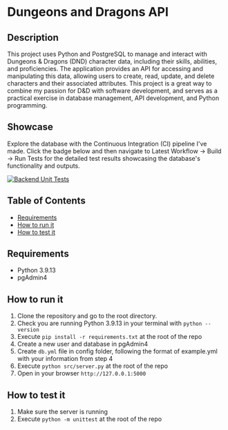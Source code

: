 # Dungeons and Dragons API

## Description

This project uses Python and PostgreSQL to manage and interact with Dungeons & Dragons (DND) character data, including their skills, abilities, and proficiencies. The application provides an API for accessing and manipulating this data, allowing users to create, read, update, and delete characters and their associated attributes. This project is a great way to combine my passion for D&D with software development, and serves as a practical exercise in database management, API development, and Python programming.

## Showcase

Explore the database with the Continuous Integration (CI) pipeline I've made. Click the badge below and then navigate to Latest Workflow -> Build -> Run Tests for the detailed test results showcasing the database's functionality and outputs.

[![Backend Unit Tests](https://github.com/evankins/DND-API/actions/workflows/backend_unit_tests.yml/badge.svg?branch=main)](https://github.com/evankins/DND-API/actions/workflows/backend_unit_tests.yml) 

## Table of Contents

- [Requirements](#requirements)
- [How to run it](#how-to-run-it)
- [How to test it](#how-to-test-it)

## Requirements

- Python 3.9.13
- pgAdmin4

## How to run it

1. Clone the repository and go to the root directory.
2. Check you are running Python 3.9.13 in your terminal with `python --version`
3. Execute `pip install -r requirements.txt` at the root of the repo
4. Create a new user and database in pgAdmin4
5. Create `db.yml` file in config folder, following the format of example.yml with your information from step 4
6. Execute `python src/server.py` at the root of the repo
7. Open in your browser `http://127.0.0.1:5000`

## How to test it

1. Make sure the server is running
2. Execute `python -m unittest` at the root of the repo

